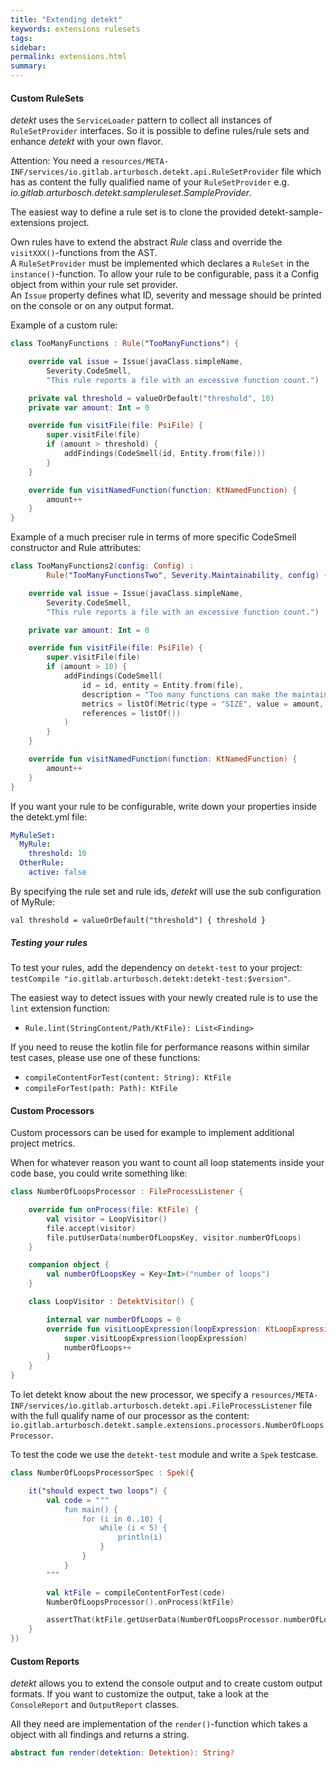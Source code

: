 ```yaml
---
title: "Extending detekt"
keywords: extensions rulesets 
tags: 
sidebar: 
permalink: extensions.html
summary:
---
```


#### <a name="customrulesets">Custom RuleSets</a>

_detekt_ uses the `ServiceLoader` pattern to collect all instances of `RuleSetProvider` interfaces. 
So it is possible to define rules/rule sets and enhance _detekt_ with your own flavor. 

Attention: You need a `resources/META-INF/services/io.gitlab.arturbosch.detekt.api.RuleSetProvider` file which 
has as content the fully qualified name of your `RuleSetProvider` e.g. _io.gitlab.arturbosch.detekt.sampleruleset.SampleProvider_.

The easiest way to define a rule set is to clone the provided detekt-sample-extensions project.

Own rules have to extend the abstract _Rule_ class and override the `visitXXX()`-functions from the AST.  
A `RuleSetProvider` must be implemented which declares a `RuleSet` in the `instance()`-function.
To allow your rule to be configurable, pass it a Config object from within your rule set provider.  
An `Issue` property defines what ID, severity and message should be printed on the console or on any output format.

Example of a custom rule:
```kotlin
class TooManyFunctions : Rule("TooManyFunctions") {

    override val issue = Issue(javaClass.simpleName,
        Severity.CodeSmell,
        "This rule reports a file with an excessive function count.")

    private val threshold = valueOrDefault("threshold", 10)
    private var amount: Int = 0

    override fun visitFile(file: PsiFile) {
        super.visitFile(file)
        if (amount > threshold) {
            addFindings(CodeSmell(id, Entity.from(file)))
        }
    }

    override fun visitNamedFunction(function: KtNamedFunction) {
        amount++
    }
}
```

Example of a much preciser rule in terms of more specific CodeSmell constructor and Rule attributes:
```kotlin
class TooManyFunctions2(config: Config) : 
        Rule("TooManyFunctionsTwo", Severity.Maintainability, config) {

    override val issue = Issue(javaClass.simpleName,
        Severity.CodeSmell,
        "This rule reports a file with an excessive function count.")

    private var amount: Int = 0

    override fun visitFile(file: PsiFile) {
        super.visitFile(file)
        if (amount > 10) {
            addFindings(CodeSmell(
                id = id, entity = Entity.from(file),
                description = "Too many functions can make the maintainability of a file costlier",
                metrics = listOf(Metric(type = "SIZE", value = amount, threshold = 10)),
                references = listOf())
            )
        }
    }

    override fun visitNamedFunction(function: KtNamedFunction) {
        amount++
    }
}
```

If you want your rule to be configurable, write down your properties inside the detekt.yml file:

```yaml
MyRuleSet:
  MyRule:
    threshold: 10
  OtherRule:
    active: false
```

By specifying the rule set and rule ids, _detekt_ will use the sub configuration of MyRule:

```val threshold = valueOrDefault("threshold") { threshold }```


##### <a name="testing">Testing your rules</a>

To test your rules, add the dependency on `detekt-test` to your project: `testCompile "io.gitlab.arturbosch.detekt:detekt-test:$version"`.

The easiest way to detect issues with your newly created rule is to use the `lint` extension function:
- `Rule.lint(StringContent/Path/KtFile): List<Finding>`

If you need to reuse the kotlin file for performance reasons within similar test cases, please use one of these functions:
- `compileContentForTest(content: String): KtFile`
- `compileForTest(path: Path): KtFile`



#### <a name="customprocessors">Custom Processors</a>

Custom processors can be used for example to implement additional project metrics.

When for whatever reason you want to count all loop statements inside your code base, you could write something like:

```kotlin
class NumberOfLoopsProcessor : FileProcessListener {

	override fun onProcess(file: KtFile) {
		val visitor = LoopVisitor()
		file.accept(visitor)
		file.putUserData(numberOfLoopsKey, visitor.numberOfLoops)
	}

	companion object {
		val numberOfLoopsKey = Key<Int>("number of loops")
	}

	class LoopVisitor : DetektVisitor() {

		internal var numberOfLoops = 0
		override fun visitLoopExpression(loopExpression: KtLoopExpression) {
			super.visitLoopExpression(loopExpression)
			numberOfLoops++
		}
	}
}
```
To let detekt know about the new processor, we specify a `resources/META-INF/services/io.gitlab.arturbosch.detekt.api.FileProcessListener` file 
with the full qualify name of our processor as the content: `io.gitlab.arturbosch.detekt.sample.extensions.processors.NumberOfLoopsProcessor`.


To test the code we use the `detekt-test` module and write a `Spek` testcase.

```kotlin
class NumberOfLoopsProcessorSpec : Spek({

	it("should expect two loops") {
		val code = """
			fun main() {
				for (i in 0..10) {
					while (i < 5) {
						println(i)
					}
				}
			}
		"""

		val ktFile = compileContentForTest(code)
		NumberOfLoopsProcessor().onProcess(ktFile)

		assertThat(ktFile.getUserData(NumberOfLoopsProcessor.numberOfLoopsKey)).isEqualTo(2)
	}
})

```

#### <a name="customreports">Custom Reports</a>

_detekt_ allows you to extend the console output and to create custom output formats.
If you want to customize the output, take a look at the `ConsoleReport` and `OutputReport` classes.

All they need are implementation of the `render()`-function which takes a object with all findings and returns a string.

```kotlin
abstract fun render(detektion: Detektion): String?
```
